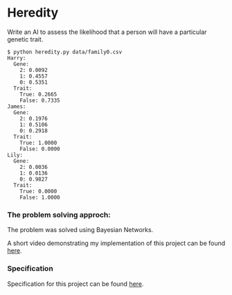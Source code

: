# Heredity

Write an AI to assess the likelihood that a person will have a particular genetic trait.

    $ python heredity.py data/family0.csv
    Harry:
      Gene:
        2: 0.0092
        1: 0.4557
        0: 0.5351
      Trait:
        True: 0.2665
        False: 0.7335
    James:
      Gene:
        2: 0.1976
        1: 0.5106
        0: 0.2918
      Trait:
        True: 1.0000
        False: 0.0000
    Lily:
      Gene:
        2: 0.0036
        1: 0.0136
        0: 0.9827
      Trait:
        True: 0.0000
        False: 1.0000

### The problem solving approch:

The problem was solved using Bayesian Networks.

A short video demonstrating my implementation of this project can be found [here](https://youtu.be/LEl4KzX1NEk).

### Specification

Specification for this project can be found [here](https://cs50.harvard.edu/ai/2020/projects/2/heredity/#specification).

